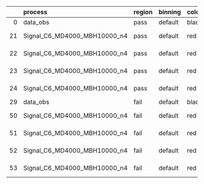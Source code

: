|    | process                      | region   | binning   | color   | process_type   |   scale | variation   | source_filename                                                       | source_histname    | alias                        | title     |   combine_idx |     lnN |   shapes | syst_type   | direction   | variation_alias   |
|---:|:-----------------------------|:---------|:----------|:--------|:---------------|--------:|:------------|:----------------------------------------------------------------------|:-------------------|:-----------------------------|:----------|--------------:|--------:|---------:|:------------|:------------|:------------------|
|  0 | data_obs                     | pass     | default   | black   | DATA           |       1 | nominal     | ./histograms_for_2DAlphabet_v18//BH_Data.root                         | hpass              | Data                         | Data      |           nan | nan     |      nan | nan         | nan         | nan               |
| 21 | Signal_C6_MD4000_MBH10000_n4 | pass     | default   | red     | SIGNAL         |       1 | lumi        | ./histograms_for_2DAlphabet_v18//BH_Signal_C6_MD4000_MBH10000_n4.root | hpass              | Signal_C6_MD4000_MBH10000_n4 | BH signal |           nan |   1.016 |      nan | lnN         | nan         | nan               |
| 22 | Signal_C6_MD4000_MBH10000_n4 | pass     | default   | red     | SIGNAL         |       1 | SVM         | ./histograms_for_2DAlphabet_v18//BH_Signal_C6_MD4000_MBH10000_n4.root | hpass_SVMsyst_up   | Signal_C6_MD4000_MBH10000_n4 | BH signal |           nan | nan     |        1 | shapes      | Up          | SVMsyst           |
| 23 | Signal_C6_MD4000_MBH10000_n4 | pass     | default   | red     | SIGNAL         |       1 | SVM         | ./histograms_for_2DAlphabet_v18//BH_Signal_C6_MD4000_MBH10000_n4.root | hpass_SVMsyst_down | Signal_C6_MD4000_MBH10000_n4 | BH signal |           nan | nan     |        1 | shapes      | Down        | SVMsyst           |
| 24 | Signal_C6_MD4000_MBH10000_n4 | pass     | default   | red     | SIGNAL         |       1 | nominal     | ./histograms_for_2DAlphabet_v18//BH_Signal_C6_MD4000_MBH10000_n4.root | hpass              | Signal_C6_MD4000_MBH10000_n4 | BH signal |           nan | nan     |      nan | nan         | nan         | nan               |
| 29 | data_obs                     | fail     | default   | black   | DATA           |       1 | nominal     | ./histograms_for_2DAlphabet_v18//BH_Data.root                         | hfail              | Data                         | Data      |           nan | nan     |      nan | nan         | nan         | nan               |
| 50 | Signal_C6_MD4000_MBH10000_n4 | fail     | default   | red     | SIGNAL         |       1 | lumi        | ./histograms_for_2DAlphabet_v18//BH_Signal_C6_MD4000_MBH10000_n4.root | hfail              | Signal_C6_MD4000_MBH10000_n4 | BH signal |           nan |   1.016 |      nan | lnN         | nan         | nan               |
| 51 | Signal_C6_MD4000_MBH10000_n4 | fail     | default   | red     | SIGNAL         |       1 | SVM         | ./histograms_for_2DAlphabet_v18//BH_Signal_C6_MD4000_MBH10000_n4.root | hfail_SVMsyst_up   | Signal_C6_MD4000_MBH10000_n4 | BH signal |           nan | nan     |        1 | shapes      | Up          | SVMsyst           |
| 52 | Signal_C6_MD4000_MBH10000_n4 | fail     | default   | red     | SIGNAL         |       1 | SVM         | ./histograms_for_2DAlphabet_v18//BH_Signal_C6_MD4000_MBH10000_n4.root | hfail_SVMsyst_down | Signal_C6_MD4000_MBH10000_n4 | BH signal |           nan | nan     |        1 | shapes      | Down        | SVMsyst           |
| 53 | Signal_C6_MD4000_MBH10000_n4 | fail     | default   | red     | SIGNAL         |       1 | nominal     | ./histograms_for_2DAlphabet_v18//BH_Signal_C6_MD4000_MBH10000_n4.root | hfail              | Signal_C6_MD4000_MBH10000_n4 | BH signal |           nan | nan     |      nan | nan         | nan         | nan               |